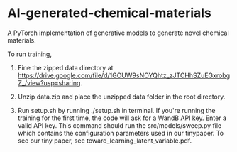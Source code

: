 # AI-generated-chemical-materials
A PyTorch implementation of generative models to generate novel chemical materials.

To run training,
1. Fine the zipped data directory at https://drive.google.com/file/d/1GOUW9sNOYQhtz_zJTCHhSZuEGxrobgZ_/view?usp=sharing.
2. Unzip data.zip and place the unzipped data folder in the root directory.

3. Run setup.sh by running ./setup.sh in terminal. If you're running the training for the first time, the code will
ask for a WandB API key. Enter a valid API key. This command should run the src/models/sweep.py file which contains the configuration parameters used in our tinypaper. To see our tiny paper, see toward_learning_latent_variable.pdf.
